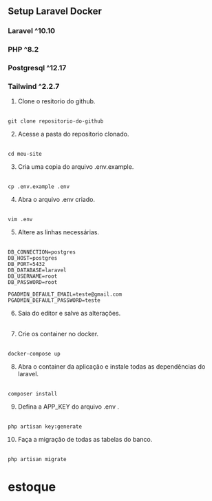 ## Setup Laravel Docker

### Laravel ^10.10
### PHP ^8.2
### Postgresql ^12.17
### Tailwind ^2.2.7

1. Clone o resitorio do github.</br></br>
```
git clone repositorio-do-github
```

2. Acesse a pasta do repositorio clonado.</br></br>
```
cd meu-site
```

3. Cria uma copia do arquivo .env.example.</br></br>
```
cp .env.example .env
```

4. Abra o arquivo .env criado.</br></br>
```
vim .env
```

5. Altere as linhas necessárias.</br></br>
```
DB_CONNECTION=postgres
DB_HOST=postgres
DB_PORT=5432
DB_DATABASE=laravel
DB_USERNAME=root
DB_PASSWORD=root

PGADMIN_DEFAULT_EMAIL=teste@gmail.com
PGADMIN_DEFAULT_PASSWORD=teste
```

6. Saia do editor e salve as alterações.</br></br>

7. Crie os container no docker.</br></br>
```
docker-compose up
```

8. Abra o container da aplicação e instale todas as dependências do laravel.</br></br>
```
composer install
```

9. Defina a APP_KEY do arquivo .env .</br></br>
```
php artisan key:generate
```

10. Faça a migração de todas as tabelas do banco.</br></br>
```
php artisan migrate
```
# estoque
